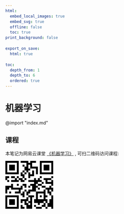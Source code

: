 ```yaml
---
html:
  embed_local_images: true
  embed_svg: true
  offline: false
  toc: true
print_background: false

export_on_save:
  html: true

toc:
  depth_from: 1
  depth_to: 6
  ordered: true
---
```


# 机器学习

@import "index.md"

## 课程
本笔记为网易云课堂 [《机器学习》](https://study.163.com/course/courseMain.htm?courseId=1004570029) , 可扫二维码访问课程:

![吴恩达机器学习课程链接](/assets/吴恩达机器学习课程链接.png)